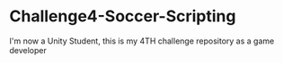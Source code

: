 # Challenge4-Soccer-Scripting
I'm now a Unity Student, this is my 4TH challenge repository as a game developer
